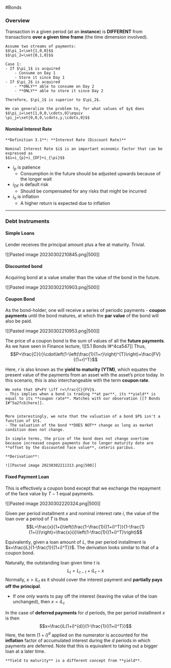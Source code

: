#Bonds

### Overview
Transaction in a given period (at an **instance**) is **DIFFERENT** from transactions **over a given time frame** (the time dimension involved).

```ad-example
Assume two streams of payments:
$$\pi_1=\set{1,0,0}$$
$$\pi_2=\set{0,1,0}$$

Case 1:
- If $\pi_1$ is acquired
	- Consume on Day 1
	- Store it since Day 1
- If $\pi_2$ is acquired
	- **ONLY** able to consume on Day 2
	- **ONLY** able to store it since Day 2

Therefore, $\pi_1$ is superior to $\pi_2$.

We can generalize the problem to, for what values of $y$ does
$$\pi_i=\set{1,0,0,\cdots,0}\equiv \pi_j=\set{0,0,0,\cdots,y,\cdots,0}$$
```

#### Nominal Interest Rate

```ad-important
**Definition 3.1**: **Interest Rate (Discount Rate)**

Nominal Interest Rate $i$ is an important economic factor that can be expressed as
$$i=i_{p}+i_{DF}+i_{\pi}$$

```

- $i_{p}$ is patience
	-  Consumption in the future should be adjusted upwards because of the longer wait
- $i_{DF}$ is default risk
	- Should be compensated for any risks that might be incurred
- $i_{\pi}$ is inflation
	- A higher return is expected due to inflation

---

### Debt Instruments
#### Simple Loans
Lender receives the principal amount plus a fee at maturity. Trivial.

![[Pasted image 20230302210845.png|500]]

#### Discounted bond
Acquiring bond at a value smaller than the value of the bond in the future.

![[Pasted image 20230302210903.png|500]]

#### Coupon Bond
As the bond-holder, one will receive a series of periodic payments - **coupon payments** until the bond matures, at which the **par value** of the bond will also be paid.

![[Pasted image 20230302210953.png|500]]

The price of a coupon bond is the sum of values of all the **future payments**. As we have seen in Finance lecture, ![[5.1 Bonds I#^4ca547]]
Thus,
$$P=\frac{C}{r}\cdot\left(1-\left(\frac{1}{1+r}\right)^{T}\right)+\frac{FV}{(1+r)^T}$$

Here, $r$ is also known as the **yield to maturity (YTM)**, which equates the present value of the payments from an asset with the asset’s price today. In this scenario, this is also interchangeable with the term **coupon rate**.

```ad-note
We note that $P=FV \iff r=\frac{C}{FV}$.
- This implies when a bond is trading **at par**, its **yield** is equal to its **coupon rate**. Matches with our observation [[7 Bonds I#^5a2fcb|here]].


More interestingly, we note that the valuation of a bond $P$ isn't a function of $t$.
- The valuation of the bond **DOES NOT** change as long as market condition does not change.

In simple terms, the price of the bond does not change overtime because increased coupon payments due to longer maturity date are **offset by the discounted face value**, ceteris paribus.
```

```ad-info
**Derivation**:

![[Pasted image 20230302211313.png|500]]
```

#### Fixed Payment Loan
This is effectively a coupon bond except that we exchange the repayment of the face value by $T-1$ equal payments.

![[Pasted image 20230302220324.png|500]]

Given per period installment $x$ and nominal interest rate $i$, the value of the loan over a period of $T$ is thus
$$L=\frac{x}{1+i}\left(\frac{1-\frac{1}{(1+i)^T}}{1-\frac{1}{1+i}}\right)=\frac{x}{i}\left(1-\frac{1}{(1+i)^T}\right)$$

Equivalently, given a loan amount of $L$, the per period installment is $x=\frac{iL}{1-\frac{1}{(1+i)^T}}$. The derivation looks similar to that of a coupon bond.

Naturally, the outstanding loan given time $t$ is
$$L_t=L_{t-1}+iL_{t}-x$$
Normally, $x>iL_t$ as it should cover the interest payment and **partially pays off the principal**.
- If one only wants to pay off the interest (leaving the value of the loan unchanged), then $x=iL_t$

In the case of **deferred payments** for $d$ periods, the per period installment $x$ is then
$$x=\frac{iL(1+i)^{d}}{1-\frac{1}{(1+i)^T}}$$
Here, the term $(1+i)^d$ applied on the numerator is accounted for the **inflation** factor of accumulated interest during the $d$ periods in which payments are deferred. Note that this is equivalent to taking out a bigger loan at a later time.

```ad-warning
**Yield to maturity** is a different concept from **yield**.
```

